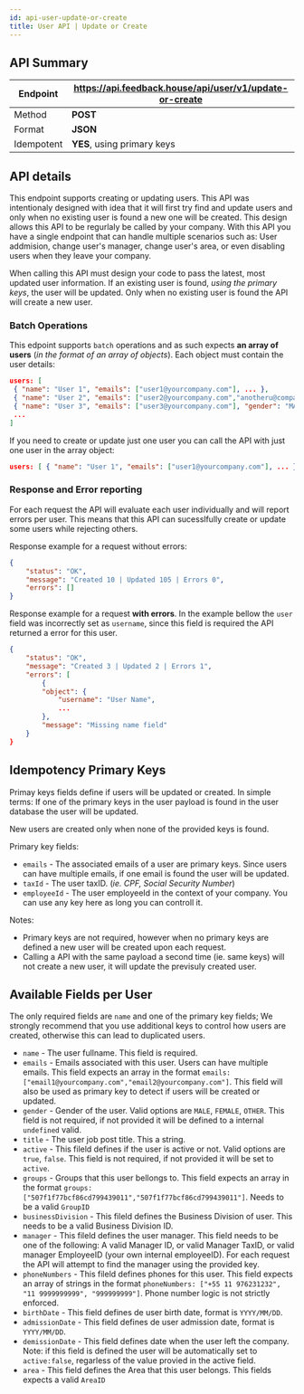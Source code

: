 ```yaml
---
id: api-user-update-or-create
title: User API | Update or Create
---
```


## API Summary

| Endpoint | **https://api.feedback.house/api/user/v1/update-or-create** |
|----------|-------------------------------------------------------------|
| Method   | **POST** |
| Format   | **JSON** |
| Idempotent | **YES**, using primary keys |

## API details

This endpoint supports creating or updating users. This API was intentionaly designed with idea that it will first try find and update users and only when no existing user is found a new one will be created. This design allows this API to be regurlaly be called by your company. With this API you have a single endpoint that can handle multiple scenarios such as: User addmision, change user's manager, change user's area, or even disabling users when they leave your company.

When calling this API must design your code to pass the latest, most updated user information. If an existing user is found, *using the primary keys*, the user will be updated. Only when no existing user is found the API will create a new user.

### Batch Operations

This edpoint supports `batch` operations and as such expects **an array of users** (*in the format of an array of objects*). Each object must contain the user details:

```json
users: [
 { "name": "User 1", "emails": ["user1@yourcompany.com"], ... },
 { "name": "User 2", "emails": ["user2@yourcompany.com","anotheru@company.com"], ... },
 { "name": "User 3", "emails": ["user3@yourcompany.com"], "gender": "MALE", ... },
 ...
]
```

If you need to create or update just one user you can call the API with just one user in the array object:

```json
users: [ { "name": "User 1", "emails": ["user1@yourcompany.com"], ... },]
```


### Response and Error reporting

For each request the API will evaluate each user individually and will report errors per user. This means that this API can sucesslfully create or update some users while rejecting others.

Response example for a request without errors:
```json
{
    "status": "OK",
    "message": "Created 10 | Updated 105 | Errors 0",
    "errors": []
}
```

Response example for a request **with errors**. In the example bellow the `user` field was incorrectly set as `username`, since this field is required the API returned a error for this user.
```json
{
    "status": "OK",
    "message": "Created 3 | Updated 2 | Errors 1",
    "errors": [
        {
        "object": {
            "username": "User Name",
            ...
        },
        "message": "Missing name field"
    }
}
```

## Idempotency Primary Keys

Primay keys fields define if users will be updated or created. In simple terms: If one of the primary keys in the user payload is found in the user database the user will be updated. 

New users are created only when none of the provided keys is found.

Primary key fields:
- `emails` - The associated emails of a user are primary keys. Since users can have multiple emails, if one email is found the user will be updated.
- `taxId` - The user taxID. (*ie. CPF, Social Security Number*)
- `employeeId` - The user employeeId in the context of your company. You can use any key here as long you can controll it.

Notes:
- Primary keys are not required, however when no primary keys are defined a new user will be created upon each request.
- Calling a API with the same payload a second time (ie. same keys) will not create a new user, it will update the previsuly created user.

## Available Fields per User

The only required fields are `name` and one of the primary key fields; We strongly recommend that you use additional keys to control how users are created, otherwise this can lead to duplicated users.

- `name` - The user fullname. This field is required. 
- `emails` - Emails associated with this user. Users can have multiple emails. This field expects an array in the format `emails: ["email1@yourcompany.com","email2@yourcompany.com"]`. This field will also be used as primary key to detect if users will be created or updated.
- `gender` - Gender of the user. Valid options are `MALE`, `FEMALE`, `OTHER`. This field is not required, if not provided it will be defined to a internal `undefined` valid.
- `title` - The user job post title. This a string.
- `active` - This fileld defines if the user is active or not. Valid options are `true`, `false`. This field is not required, if not provided it will be set to `active`.
- `groups` - Groups that this user bellongs to. This field expects an array in the format `groups: ["507f1f77bcf86cd799439011","507f1f77bcf86cd799439011"]`. Needs to be a valid `GroupID`
- `businessDivision` - This fileld defines the Business Division of user. This needs to be a valid Business Division ID.
- `manager` - This fileld defines the user manager. This field needs to be one of the following: A valid Manager ID, or valid Manager TaxID, or valid manager EmployeeID (your own internal employeeID). For each request the API will attempt to find the manager using the provided key. 
- `phoneNumbers` - This fileld defines phones for this user. This field expects an array of strings in the format `phoneNumbers: ["+55 11 976231232", "11 9999999999", "999999999"]`. Phone number logic is not strictly enforced.
- `birthDate` - This field defines de user birth date, format is `YYYY/MM/DD`.
- `admissionDate` - This field defines de user admission date, format is `YYYY/MM/DD`.
- `demissionDate` - This field defines date when the user left the company. Note: if this field is defined the user will be automatically set to `active:false`, regarless of the value provied in the active field.
- `area` - This field defines the Area that this user belongs. This fields expects a valid `AreaID`
